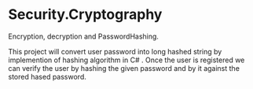 # Security.Cryptography
Encryption, decryption and PasswordHashing. 


This project will convert user password into long hashed string by implemention of hashing algorithm in C# . Once the user is registered we can verify the user by hashing the given password and by it against the stored hased password.
